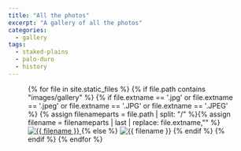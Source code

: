 ```yaml
---
title: "All the photos"
excerpt: "A gallery of all the photos"
categories:
  - gallery
tags:
  - staked-plains
  - palo-duro
  - history 
---
```

 <figure class="third half">
  {% for file in site.static_files %}
  {% if file.path contains "images/gallery" %}
  {% if file.extname == '.jpg' or file.extname == '.jpeg' or file.extname == '.JPG' or file.extname == '.JPEG' %}
  {% assign filenameparts = file.path | split: "/" %}{% assign filename = filenameparts | last | replace: file.extname,"" %}
      <a href="{{ file.path | relative_url }}" title="{{ filename }}" >
          <img src="{{ file.path | relative_url }}" alt="{{ filename }}">
      </a>
    {% else %}
      <img src="{{ file.path | relative_url }}" alt="{{ filename }}">
     {% endif %}
     {% endif %}
     {% endfor %}
</figure>
